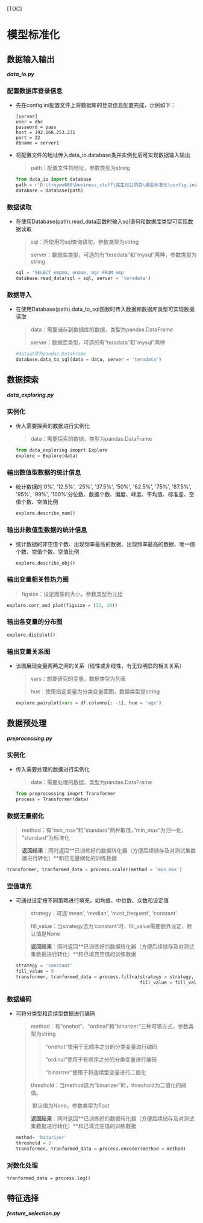 [TOC]

# 模型标准化

## 数据输入输出

***data_io.py***

### 配置数据库登录信息

- 先在config.ini配置文件上将数据库的登录信息配置完成，示例如下：

  ```
  [server]
  user = dbc
  password = pass
  host = 192.168.253.231
  port = 22
  dbname = server1
  ```

- 将配置文件的地址传入data_io.database类并实例化后可实现数据输入输出

  > path：配置文件的地址，参数类型为string

  ```python
  from data_io import database
  path = r'D:\troywu666\business_stuff\民生对公项目\模型标准化\config.ini'
  database = Database(path)
  ```

  

### 数据读取

- 在使用Database(path).read_data函数时输入sql语句和数据库类型可实现数据读取

  > sql：所使用的sql查询语句，参数类型为string
  >
  > server：数据库类型，可选的有“teradata”和“mysql”两种，参数类型为string

  ```python
  sql = 'SELECT empmo, ename, mgr FROM emp'
  database.read_data(sql = sql, server = 'teradata')
  ```

  

### 数据导入

- 在使用Database(path).data_to_sql函数时传入数据和数据库类型可实现数据读取

  > data：需要储存到数据库的数据，类型为pandas.DataFrame
  >
  > server：数据库类型，可选的有“teradata”和“mysql”两种

  ```python
  #data必须为pandas.DataFrame
  database.data_to_sql(data = data, server = 'teradata')
  ```



## 数据探索

***data_exploring.py***

### 实例化

- 传入需要探索的数据进行实例化

  > data：需要探索的数据，类型为pandas.DataFrame

  ```python
  from data_exploring imoprt Explore
  explore = Explore(data)
  ```

  

### 输出数值型数据的统计信息

- 统计数据的'0%', '12.5%', '25%', '37.5%', '50%', '62.5%', '75%', '87.5%', '95%', '99%', '100%'分位数、数据个数、偏度、峰度、平均值、标准差、空值个数、空值比例

  ```python
  explore.describe_num()
  ```

  

### 输出非数值型数据的统计信息

- 统计数据的非空值个数、出现频率最高的数据、出现频率最高的数据、唯一值个数、空值个数、空值比例

  ```
  explore.describe_obj()
  ```

  

### 输出变量相关性热力图

> figsize：设定图像的大小，参数类型为元组

```python
explore.corr_and_plot(figsize = (32, 18))
```

### 输出各变量的分布图

```python
explore.distplot()
```

### 输出变量关系图

- 该图展现变量两两之间的关系（线性或非线性，有无较明显的相关关系）

  >vars：想要研究的变量，数据类型为列表
  >
  >hue：使用指定变量为分类变量画图，数据类型是string

  ```python
  explore.pairplot(vars = df.columns[: -1], hue = 'age')
  ```

  

## 数据预处理

***preprocessing.py***

### 实例化

- 传入需要处理的数据进行实例化

  > data：需要处理的数据，类型为pandas.DataFrame

  ```python
  from preprocessing imoprt Transformer
  process = Transformer(data)
  ```



### 数据无量纲化

> method：有“min_max”和”standard“两种取值，”min_max“为归一化， ”standard“为标准化
>
> **返回结果**：同时返回**已训练好的数据转化器（方便后续储存及对测试集数据进行转化）**和已无量纲化的训练数据

```python
transformer, tranformed_data = process.scaler(method = 'min_max')
```



### 空值填充

- 可通过设定按不同策略进行填充，如均值、中位数、众数和设定值

  > strategy：可选'mean', 'median', 'most_frequent', 'constant'
  >
  > fill_value：当strategy选为'constant'时，fill_value需要额外设定，默认值是None
  >
  > **返回结果**：同时返回**已训练好的数据转化器（方便后续储存及对测试集数据进行转化）**和已填充空值的训练数据

  ```python
  strategy = 'constant'
  fill_value = 9
  transformer, tranformed_data = process.fillna(strategy = strategy, 
                                                fill_value = fill_value)
  ```

  

### 数据编码

- 可将分类型和连续型数据进行编码

  > method：有“onehot”、“ordinal”和“binarizer”三种可填方式，参数类型为string
  >
  > > “onehot”使用于无顺序之分的分类变量进行编码
  > >
  > > “ordinal”使用于有顺序之分的分类变量进行编码
  > >
  > > “binarizer”使用于将连续型变量进行二值化
  >
  > threshold：当method选为“binarizer”时，threshold为二值化的阈值。
  >
  > ​                     默认值为None，参数类型为float
  >
  > **返回结果**：同时返回**已训练好的数据转化器（方便后续储存及对测试集数据进行转化）**和已填充空值的训练数据

  ```python
  method= 'binarizer'
  threshold = 3
  transformer, tranformed_data = process.encoder(method = method)
  ```



### 对数化处理

```
tranformed_data = process.log()
```



## 特征选择

***feature_selection.py***

